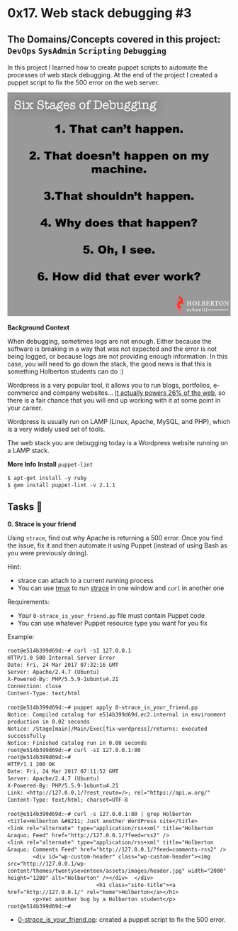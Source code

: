 # 0x17. Web stack debugging #3
## The Domains/Concepts covered in this project: `DevOps` `SysAdmin` `Scripting` `Debugging`

In this project I learned how to create puppet scripts to automate the processes of web stack debugging. At the end of the project 
I created a puppet script to fix the 500 error on the web server.

![alt text](./debugging-stages.png)

**Background Context**

When debugging, sometimes logs are not enough. Either because the software is breaking in a way that was not expected and the error 
is not being logged, or because logs are not providing enough information. In this case, you will need to go down the stack, the 
good news is that this is something Holberton students can do :)

Wordpress is a very popular tool, it allows you to run blogs, portfolios, e-commerce and company websites… 
[It actually powers 26% of the web](https://managewp.com/blog/statistics-about-wordpress-usage), so there is a fair chance that you 
will end up working with it at some point in your career.

Wordpress is usually run on LAMP (Linux, Apache, MySQL, and PHP), which is a very widely used set of tools.

The web stack you are debugging today is a Wordpress website running on a LAMP stack.

**More Info**
**Install** `puppet-lint`

```
$ apt-get install -y ruby
$ gem install puppet-lint -v 2.1.1
```

## Tasks :page_with_curl:

**0. Strace is your friend**

Using `strace`, find out why Apache is returning a 500 error. Once you find the issue, fix it and then automate it using Puppet 
(instead of using Bash as you were previously doing).

Hint:

  * strace can attach to a current running process
  * You can use [tmux](https://hamvocke.com/blog/a-quick-and-easy-guide-to-tmux/) to run [strace](https://strace.io/) in one window 
and `curl` in another one

Requirements:

  * Your `0-strace_is_your_friend.pp` file must contain Puppet code
  * You can use whatever Puppet resource type you want for you fix

Example:

```
root@e514b399d69d:~# curl -sI 127.0.0.1
HTTP/1.0 500 Internal Server Error
Date: Fri, 24 Mar 2017 07:32:16 GMT
Server: Apache/2.4.7 (Ubuntu)
X-Powered-By: PHP/5.5.9-1ubuntu4.21
Connection: close
Content-Type: text/html

root@e514b399d69d:~# puppet apply 0-strace_is_your_friend.pp
Notice: Compiled catalog for e514b399d69d.ec2.internal in environment production in 0.02 seconds
Notice: /Stage[main]/Main/Exec[fix-wordpress]/returns: executed successfully
Notice: Finished catalog run in 0.08 seconds
root@e514b399d69d:~# curl -sI 127.0.0.1:80
root@e514b399d69d:~#
HTTP/1.1 200 OK
Date: Fri, 24 Mar 2017 07:11:52 GMT
Server: Apache/2.4.7 (Ubuntu)
X-Powered-By: PHP/5.5.9-1ubuntu4.21
Link: <http://127.0.0.1/?rest_route=/>; rel="https://api.w.org/"
Content-Type: text/html; charset=UTF-8

root@e514b399d69d:~# curl -s 127.0.0.1:80 | grep Holberton
<title>Holberton &#8211; Just another WordPress site</title>
<link rel="alternate" type="application/rss+xml" title="Holberton &raquo; Feed" href="http://127.0.0.1/?feed=rss2" />
<link rel="alternate" type="application/rss+xml" title="Holberton &raquo; Comments Feed" href="http://127.0.0.1/?feed=comments-rss2" />
        <div id="wp-custom-header" class="wp-custom-header"><img src="http://127.0.0.1/wp-content/themes/twentyseventeen/assets/images/header.jpg" width="2000" height="1200" alt="Holberton" /></div>  </div>
                            <h1 class="site-title"><a href="http://127.0.0.1/" rel="home">Holberton</a></h1>
        <p>Yet another bug by a Holberton student</p>
root@e514b399d69d:~#
```
  * [0-strace_is_your_friend.pp](./0-strace_is_your_friend.pp): created a puppet script to fix the 500 error.
